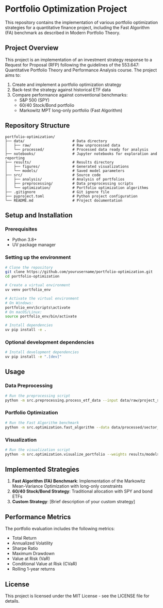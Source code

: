 # Portfolio Optimization Project

This repository contains the implementation of various portfolio optimization strategies for a quantitative finance project, including the Fast Algorithm (FA) benchmark as described in Modern Portfolio Theory.

## Project Overview

This project is an implementation of an investment strategy response to a Request for Proposal (RFP) following the guidelines of the 553.647: Quantitative Portfolio Theory and Performance Analysis course. The project aims to:

1. Create and implement a portfolio optimization strategy
2. Back-test the strategy against historical ETF data
3. Compare performance against conventional benchmarks:
   - S&P 500 (SPY)
   - 60/40 Stock/Bond portfolio
   - Markowitz MPT long-only portfolio (Fast Algorithm)

## Repository Structure

```
portfolio-optimization/
├── data/                      # Data directory
│   ├── raw/                   # Raw unprocessed data
│   └── processed/             # Processed data ready for analysis
├── notebooks/                 # Jupyter notebooks for exploration and reporting
├── results/                   # Results directory
│   ├── figures/               # Generated visualizations
│   └── models/                # Saved model parameters
├── src/                       # Source code
│   ├── analysis/              # Analysis of portfolios
│   ├── preprocessing/         # Data preprocessing scripts
│   └── optimization/          # Portfolio optimization algorithms
├── .gitignore                 # Git ignore file
├── pyproject.toml             # Python project configuration
└── README.md                  # Project documentation
```

## Setup and Installation

### Prerequisites

- Python 3.8+
- UV package manager

### Setting up the environment

```bash
# Clone the repository
git clone https://github.com/yourusername/portfolio-optimization.git
cd portfolio-optimization

# Create a virtual environment
uv venv portfolio_env

# Activate the virtual environment
# On Windows:
portfolio_env\Scripts\activate
# On macOS/Linux:
source portfolio_env/bin/activate

# Install dependencies
uv pip install -e .
```

### Optional development dependencies

```bash
# Install development dependencies
uv pip install -e ".[dev]"
```

## Usage

### Data Preprocessing

```bash
# Run the preprocessing script
python -m src.preprocessing.process_etf_data --input data/raw/project_sample.csv --output data/processed/
```

### Portfolio Optimization

```bash
# Run the Fast Algorithm benchmark
python -m src.optimization.fast_algorithm --data data/processed/sector_returns.csv --period "2019-2023" --output results/models/fa_weights.csv
```

### Visualization

```bash
# Run the visualization script
python -m src.optimization.visualize_portfolio --weights results/models/fa_weights.csv --returns data/processed/sector_returns.csv --output results/figures/
```

## Implemented Strategies

1. **Fast Algorithm (FA) Benchmark**: Implementation of the Markowitz Mean-Variance Optimization with long-only constraints
2. **60/40 Stock/Bond Strategy**: Traditional allocation with SPY and bond ETFs
3. **Custom Strategy**: [Brief description of your custom strategy]

## Performance Metrics

The portfolio evaluation includes the following metrics:

- Total Return
- Annualized Volatility
- Sharpe Ratio
- Maximum Drawdown
- Value at Risk (VaR)
- Conditional Value at Risk (CVaR)
- Rolling 1-year returns

## License

This project is licensed under the MIT License - see the LICENSE file for details.
